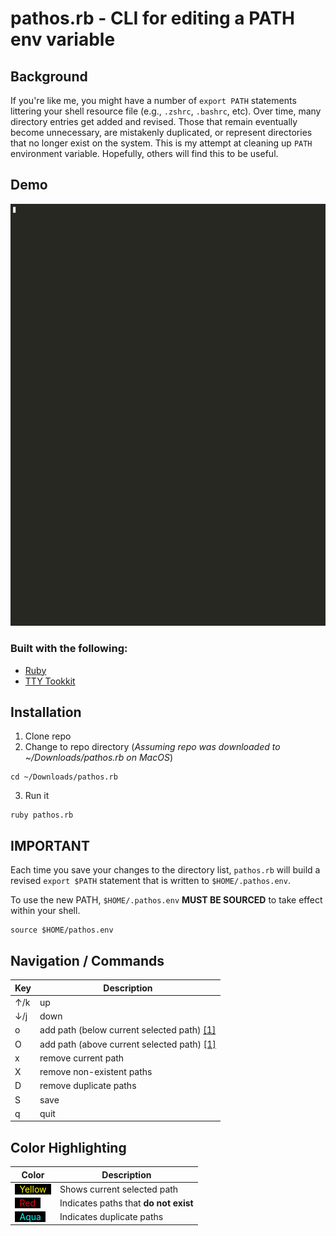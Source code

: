 # pathos.rb - CLI for editing a PATH env variable

## Background

If you're like me, you might have a number of `export PATH` statements
littering your shell resource file (e.g., `.zshrc`, `.bashrc`, etc). Over time,
many directory entries get added and revised. Those that remain eventually
become unnecessary, are mistakenly duplicated, or represent directories that no
longer exist on the system. This is my attempt at cleaning up `PATH`
environment variable. Hopefully, others will find this to be useful.

## Demo

![pathos.rb DEMO](./assets/demo.gif "pathos.rb DEMO")

### Built with the following:

  * [Ruby](https://ruby-lang.org/)
  * [TTY Tookkit](https://github.com/piotrmurach/tty)

## Installation
  1. Clone repo
  2. Change to repo directory (*Assuming repo was downloaded to ~/Downloads/pathos.rb on MacOS*)

    cd ~/Downloads/pathos.rb

  3. Run it

    ruby pathos.rb

## IMPORTANT

Each time you save your changes to the directory list, `pathos.rb` will build a
revised `export $PATH` statement that is written to `$HOME/.pathos.env`.

To use the new PATH, `$HOME/.pathos.env` **MUST BE SOURCED** to take effect
within your shell.

    source $HOME/pathos.env

## Navigation / Commands

Key | Description
----|---
↑/k | up
↓/j | down
o   | add path (below current selected path) [[1]](#color-highlighting)
O   | add path (above current selected path) [[1]](#color-highlighting)
x   | remove current path
X   | remove non-existent paths
D   | remove duplicate paths
S   | save
q   | quit


## Color Highlighting

Color | Description
---|---
<span style="background-color:black"> &nbsp; <span style="color:yellow">Yellow</span> &nbsp; </span> | Shows current selected path</span>
<span style="background-color:black"> &nbsp; <span style="color:red">Red</span> &nbsp; </span> | Indicates paths that **do not exist**
<span style="background-color:black"> &nbsp; <span style="color:aqua">Aqua</span> &nbsp; </span> | Indicates duplicate paths
